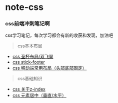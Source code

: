 # note-css
### css前端冲刺笔记啊<br>

css学习笔记，每次学习都会有新的收获和发现，加油吧

> css基本布局
* [css 圣杯布局/双飞翼](https://github.com/MrWeilian/note-css/issues/1)<br>
* [css stick-footer](https://github.com/MrWeilian/note-css/issues/2)<br>
* [css 移动端常用布局（头部底部固定）](https://github.com/MrWeilian/note-css/issues/3)<br>

> css基础知识
* [css 关于z-index](https://github.com/MrWeilian/note-css/issues/4)<br>
* [css 元素居中（垂直/水平）](https://github.com/MrWeilian/note-css/issues/5)<br>

